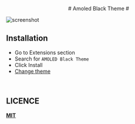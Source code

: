 <p align="center">
<bold>
 # Amoled Black Theme #
</bold>
</p>

![screenshot](https://github.com/rendinjast/amoled-black/blob/main/img/screenshot.png)
  
## Installation
* Go to Extensions section
* Search for `AMOLED Black Theme`
* Click Install
* [Change theme](https://code.visualstudio.com/docs/getstarted/themes#_selecting-the-color-theme)

<br>

## LICENCE
**[MIT](https://github.com/rendinjast/amoled-black/blob/main/LICENSE)** 

